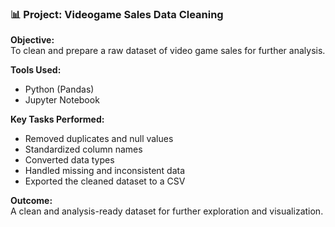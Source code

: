 

### 📊 Project: Videogame Sales Data Cleaning

**Objective:**  
To clean and prepare a raw dataset of video game sales for further analysis.

**Tools Used:**  
- Python (Pandas)
- Jupyter Notebook

**Key Tasks Performed:**  
- Removed duplicates and null values  
- Standardized column names  
- Converted data types  
- Handled missing and inconsistent data  
- Exported the cleaned dataset to a CSV

**Outcome:**  
A clean and analysis-ready dataset for further exploration and visualization.


